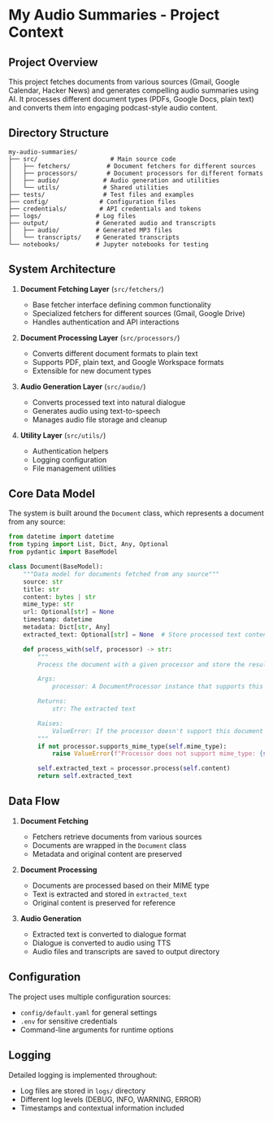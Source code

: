 # My Audio Summaries - Project Context

## Project Overview

This project fetches documents from various sources (Gmail, Google Calendar, Hacker News) and generates compelling audio summaries using AI. It processes different document types (PDFs, Google Docs, plain text) and converts them into engaging podcast-style audio content.

## Directory Structure

```
my-audio-summaries/
├── src/                    # Main source code
│   ├── fetchers/          # Document fetchers for different sources
│   ├── processors/        # Document processors for different formats
│   ├── audio/            # Audio generation and utilities
│   └── utils/            # Shared utilities
├── tests/                # Test files and examples
├── config/              # Configuration files
├── credentials/         # API credentials and tokens
├── logs/               # Log files
├── output/             # Generated audio and transcripts
│   ├── audio/          # Generated MP3 files
│   └── transcripts/    # Generated transcripts
└── notebooks/          # Jupyter notebooks for testing
```

## System Architecture

1. **Document Fetching Layer** (`src/fetchers/`)

   - Base fetcher interface defining common functionality
   - Specialized fetchers for different sources (Gmail, Google Drive)
   - Handles authentication and API interactions

2. **Document Processing Layer** (`src/processors/`)

   - Converts different document formats to plain text
   - Supports PDF, plain text, and Google Workspace formats
   - Extensible for new document types

3. **Audio Generation Layer** (`src/audio/`)

   - Converts processed text into natural dialogue
   - Generates audio using text-to-speech
   - Manages audio file storage and cleanup

4. **Utility Layer** (`src/utils/`)
   - Authentication helpers
   - Logging configuration
   - File management utilities

## Core Data Model

The system is built around the `Document` class, which represents a document from any source:

```python
from datetime import datetime
from typing import List, Dict, Any, Optional
from pydantic import BaseModel

class Document(BaseModel):
    """Data model for documents fetched from any source"""
    source: str
    title: str
    content: bytes | str
    mime_type: str
    url: Optional[str] = None
    timestamp: datetime
    metadata: Dict[str, Any]
    extracted_text: Optional[str] = None  # Store processed text content

    def process_with(self, processor) -> str:
        """
        Process the document with a given processor and store the result

        Args:
            processor: A DocumentProcessor instance that supports this document's mime_type

        Returns:
            str: The extracted text

        Raises:
            ValueError: If the processor doesn't support this document's mime_type
        """
        if not processor.supports_mime_type(self.mime_type):
            raise ValueError(f"Processor does not support mime_type: {self.mime_type}")

        self.extracted_text = processor.process(self.content)
        return self.extracted_text
```

## Data Flow

1. **Document Fetching**

   - Fetchers retrieve documents from various sources
   - Documents are wrapped in the `Document` class
   - Metadata and original content are preserved

2. **Document Processing**

   - Documents are processed based on their MIME type
   - Text is extracted and stored in `extracted_text`
   - Original content is preserved for reference

3. **Audio Generation**
   - Extracted text is converted to dialogue format
   - Dialogue is converted to audio using TTS
   - Audio files and transcripts are saved to output directory

## Configuration

The project uses multiple configuration sources:

- `config/default.yaml` for general settings
- `.env` for sensitive credentials
- Command-line arguments for runtime options

## Logging

Detailed logging is implemented throughout:

- Log files are stored in `logs/` directory
- Different log levels (DEBUG, INFO, WARNING, ERROR)
- Timestamps and contextual information included
